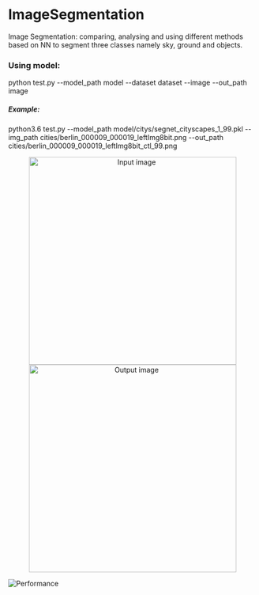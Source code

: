 # ImageSegmentation
Image Segmentation:
comparing, analysing and using different methods based on NN to segment three classes namely sky, ground and objects.

### Using model:
python test.py --model_path model --dataset dataset --image --out_path image

##### Example:
python3.6 test.py --model_path model/citys/segnet_cityscapes_1_99.pkl --img_path cities/berlin_000009_000019_leftImg8bit.png --out_path cities/berlin_000009_000019_leftImg8bit_ctl_99.png


<p align="center">
  <img src="https://github.com/Thesis-Dominique/ImageSegmentation/blob/master/cities/rberlin_000010_000019_leftImg8bit.png" width="420" title="Input image"/>
  <img src="https://github.com/Thesis-Dominique/ImageSegmentation/blob/master/cities/berlin_000010_000019_leftImg8bit_ctl_99.png" width="420" title="Output image"/>
</p>

![Performance](https://github.com/Thesis-Dominique/ImageSegmentation/blob/master/cities/comb001.jpg)
